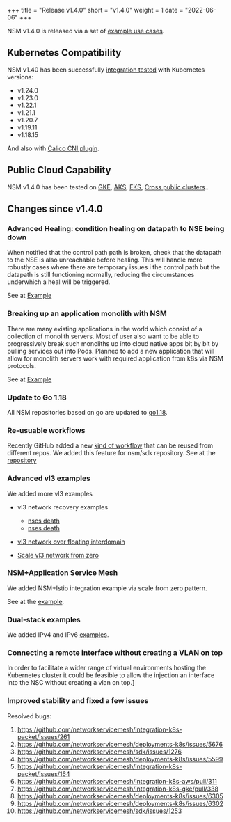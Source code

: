 +++
title = "Release v1.4.0"
short = "v1.4.0"
weight = 1
date = "2022-06-06"
+++

NSM v1.4.0 is released via a set of [example use cases](https://github.com/networkservicemesh/deployments-k8s/tree/release/v1.4.0).

## Kubernetes Compatibility
NSM v1.40 has been successfully [integration tested](https://github.com/networkservicemesh/integration-k8s-kind/runs/6242058138?check_suite_focus=true) with Kubernetes versions:

- v1.24.0
- v1.23.0
- v1.22.1
- v1.21.1
- v1.20.7
- v1.19.11
- v1.18.15

And also with [Calico CNI plugin](https://www.tigera.io/project-calico/).



## Public Cloud Capability

NSM v1.4.0 has been tested on [GKE](https://github.com/networkservicemesh/integration-k8s-gke/runs/6242555595?check_suite_focus=true), [AKS](https://github.com/networkservicemesh/integration-k8s-aks/runs/6242058435?check_suite_focus=true), [EKS](https://github.com/networkservicemesh/integration-k8s-aws/runs/6015597828?check_suite_focus=true), [Cross public clusters](https://github.com/networkservicemesh/integration-interdomain-k8s/runs/6030822307?check_suite_focus=true)..

## Changes since v1.4.0

### Advanced Healing: condition healing on datapath to NSE being down

When notified that the control path path is broken, check that the datapath to the NSE is also unreachable before healing.
This will handle more robustly cases where there are temporary issues i the control path but the datapath is still
functioning normally, reducing the circumstances underwhich a heal will be triggered.

See at [Example](https://github.com/networkservicemesh/deployments-k8s/tree/main/examples/heal/dataplane-interrupt)


### Breaking up an application monolith with NSM

There are many existing applications in the world which consist of a collection of monolith servers. Most of user also want to be able to progressively break such monoliths up into cloud native apps bit by bit by pulling services out into Pods. 
Planned to add a new application that will allow for monolith servers work with required application from k8s via NSM protocols.

See at [Example](https://github.com/networkservicemesh/deployments-k8s/tree/main/examples/k8s_monolith) 

### Update to Go 1.18

All NSM repositories based on go are updated to [go1.18](https://go.dev/blog/go1.18).

### Re-usuable workflows

Recently GitHub added a new [kind of workflow](https://docs.github.com/en/actions/using-workflows/reusing-workflows) that can be reused from different repos. We added this feature for nsm/sdk repository. See at the [repository](https://github.com/networkservicemesh/sdk/blob/main/.github/workflows/ci.yaml)

### Advanced vl3 examples

We added more vl3 examples

- vl3 network recovery examples
    - [nscs death](https://github.com/networkservicemesh/deployments-k8s/tree/main/examples/heal/vl3-nscs-death)
    - [nses death](https://github.com/networkservicemesh/deployments-k8s/tree/main/examples/heal/vl3-nse-death)
- [vl3 network over floating interdomain](https://github.com/networkservicemesh/deployments-k8s/tree/main/examples/interdomain/usecases/FloatingVl3)

- [Scale vl3 network from zero](https://github.com/networkservicemesh/deployments-k8s/tree/main/examples/features/vl3-scale-from-zero)


### NSM+Application Service Mesh

We added NSM+Istio integration example via scale from zero pattern.

See at the [example](https://github.com/networkservicemesh/deployments-k8s/tree/main/examples/nsm_istio).


### Dual-stack examples

We added IPv4 and IPv6 [examples](https://github.com/networkservicemesh/deployments-k8s/tree/main/examples/features/dual-stack).



### Connecting a remote interface without creating a VLAN on top

In order to facilitate a wider range of virtual environments hosting the Kubernetes cluster it could be feasible to allow the injection an interface into the NSC without creating a vlan on top.]

### Improved stability and fixed a few issues

Resolved bugs:

1. https://github.com/networkservicemesh/integration-k8s-packet/issues/261
2. https://github.com/networkservicemesh/deployments-k8s/issues/5676
3. https://github.com/networkservicemesh/sdk/issues/1276
4. https://github.com/networkservicemesh/deployments-k8s/issues/5599
5. https://github.com/networkservicemesh/integration-k8s-packet/issues/164
6. https://github.com/networkservicemesh/integration-k8s-aws/pull/311
7. https://github.com/networkservicemesh/integration-k8s-gke/pull/338
8. https://github.com/networkservicemesh/deployments-k8s/issues/6305
9. https://github.com/networkservicemesh/deployments-k8s/issues/6302
10. https://github.com/networkservicemesh/sdk/issues/1253